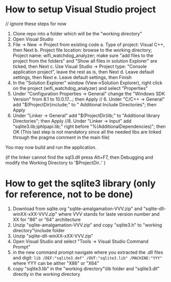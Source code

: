 
How to setup Visual Studio project
==================================

// ignore these steps for now

 1. Clone repo into a folder which will be the "working directory"
 2. Open Visual Studio
 3. File -> New -> Project from existing code
    a. Type of project: Visual C++, then Next
    b. Project file location: browse to the working directory; Project name: wifi_watchdog_analyzer;
	   make sure "add files to the project from the folders" and "Show all files in solution Explorer" 
	   are ticked, then Next
	c. Use Visual Studio -> Project type: "Console application project", leave the rest as is, then Next
	d. Leave default settings, then Next
	e. Leave default settings, then Finish
 4. In the "Solution Explorer" window (View->Solution Explorer), right click on the project 
    (wifi_watchdog_analyzer) and select "Properties"
 5. Under "Configuration Properties -> General" change the "Windows SDK Version" from 8.1 to 10.0.17...; then Apply
// 6. Under "C/C++ -> General" add "$(ProjectDir)include;" to " Additional Include Directories"; then Apply
 7. Under "Linker -> General" add "$(ProjectDir)lib;" to "Additional library Directories"; then Apply
 //8. Under "Linker -> Input" add "sqlite3.lib;iphlpapi.lib;" right before "%(AdditionalDependencies)"; then OK
		(This last step is not mandatory since all the needed libs are linked through the pragma comment in the main file)
 
You may now build and run the application.
 
 (if the linker cannot find the sql3.dll press Alt+F7, then Debugging and modify the Working Directory to '$ProjectDir..\' )

How to get the sqlite3 library (only for reference, not to be done)
===================================================================

 1. Download from sqlite.org "sqlite-amalgamation-VVV.zip" and "sqlite-dll-winXX-xXX-VVV.zip" where VVV 
    stands for laste version number and XX for "86" or "64" architecture
 2. Unzip "sqlite-amalgamation-VVV.zip" and copy "sqlite3.h" to "working directory"\include folder
 3. Unzip "sqlite-dll-winXX-xXX-VVV.zip"
 4. Open Visual Studio and select "Tools -> Visual Studio Command Prompt"
 5. in the new command prompt navigate where you extracted the .dll files and digit:
    ` lib /DEF:"sqlite3.def" /OUT:"sqlite3.lib" /MACHINE:"YYY" `
	where YYY can be aither "X86" or "X64"
 6. copy "sqlite3.lib" in the "working directory"\lib folder and "sqlite3.dll" directly in the working 
    directory
 
 